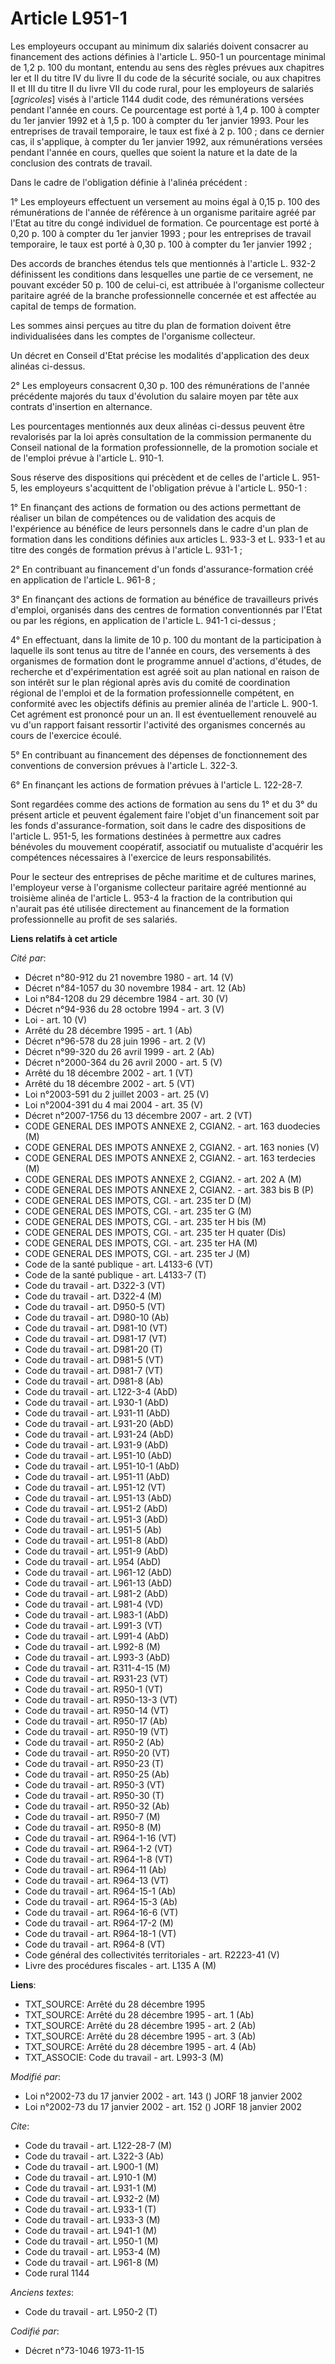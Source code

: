# Article L951-1

Les employeurs occupant au minimum dix salariés doivent consacrer au financement des actions définies à l'article L. 950-1 un
pourcentage minimal de 1,2 p. 100 du montant, entendu au sens des règles prévues aux chapitres Ier et II du titre IV du livre
II du code de la sécurité sociale, ou aux chapitres II et III du titre II du livre VII du code rural, pour les employeurs de
salariés [*agricoles*] visés à l'article 1144 dudit code, des rémunérations versées pendant l'année en cours. Ce pourcentage
est porté à 1,4 p. 100 à compter du 1er janvier 1992 et à 1,5 p. 100 à compter du 1er janvier 1993. Pour les entreprises de
travail temporaire, le taux est fixé à 2 p. 100 ; dans ce dernier cas, il s'applique, à compter du 1er janvier 1992, aux
rémunérations versées pendant l'année en cours, quelles que soient la nature et la date de la conclusion des contrats de
travail.

Dans le cadre de l'obligation définie à l'alinéa précédent :

1° Les employeurs effectuent un versement au moins égal à 0,15 p. 100 des rémunérations de l'année de référence à un
organisme paritaire agréé par l'Etat au titre du congé individuel de formation. Ce pourcentage est porté à 0,20 p. 100 à
compter du 1er janvier 1993 ; pour les entreprises de travail temporaire, le taux est porté à 0,30 p. 100 à compter du 1er
janvier 1992 ;

Des accords de branches étendus tels que mentionnés à l'article L. 932-2 définissent les conditions dans lesquelles une
partie de ce versement, ne pouvant excéder 50 p. 100 de celui-ci, est attribuée à l'organisme collecteur paritaire agréé de
la branche professionnelle concernée et est affectée au capital de temps de formation.

Les sommes ainsi perçues au titre du plan de formation doivent être individualisées dans les comptes de l'organisme
collecteur.

Un décret en Conseil d'Etat précise les modalités d'application des deux alinéas ci-dessus.

2° Les employeurs consacrent 0,30 p. 100 des rémunérations de l'année précédente majorés du taux d'évolution du salaire moyen
par tête aux contrats d'insertion en alternance.

Les pourcentages mentionnés aux deux alinéas ci-dessus peuvent être revalorisés par la loi après consultation de la
commission permanente du Conseil national de la formation professionnelle, de la promotion sociale et de l'emploi prévue à
l'article L. 910-1.

Sous réserve des dispositions qui précèdent et de celles de l'article L. 951-5, les employeurs s'acquittent de l'obligation
prévue à l'article L. 950-1 :

1° En finançant des actions de formation ou des actions permettant de réaliser un bilan de compétences ou de validation des
acquis de l'expérience au bénéfice de leurs personnels dans le cadre d'un plan de formation dans les conditions définies aux
articles L. 933-3 et L. 933-1 et au titre des congés de formation prévus à l'article L. 931-1 ;

2° En contribuant au financement d'un fonds d'assurance-formation créé en application de l'article L. 961-8 ;

3° En finançant des actions de formation au bénéfice de travailleurs privés d'emploi, organisés dans des centres de formation
conventionnés par l'Etat ou par les régions, en application de l'article L. 941-1 ci-dessus ;

4° En effectuant, dans la limite de 10 p. 100 du montant de la participation à laquelle ils sont tenus au titre de l'année en
cours, des versements à des organismes de formation dont le programme annuel d'actions, d'études, de recherche et
d'expérimentation est agréé soit au plan national en raison de son intérêt sur le plan régional après avis du comité de
coordination régional de l'emploi et de la formation professionnelle compétent, en conformité avec les objectifs définis au
premier alinéa de l'article L. 900-1. Cet agrément est prononcé pour un an. Il est éventuellement renouvelé au vu d'un
rapport faisant ressortir l'activité des organismes concernés au cours de l'exercice écoulé.

5° En contribuant au financement des dépenses de fonctionnement des conventions de conversion prévues à l'article L. 322-3.

6° En finançant les actions de formation prévues à l'article L. 122-28-7.

Sont regardées comme des actions de formation au sens du 1° et du 3° du présent article et peuvent également faire l'objet
d'un financement soit par les fonds d'assurance-formation, soit dans le cadre des dispositions de l'article L. 951-5, les
formations destinées à permettre aux cadres bénévoles du mouvement coopératif, associatif ou mutualiste d'acquérir les
compétences nécessaires à l'exercice de leurs responsabilités.

Pour le secteur des entreprises de pêche maritime et de cultures marines, l'employeur verse à l'organisme collecteur
paritaire agréé mentionné au troisième alinéa de l'article L. 953-4 la fraction de la contribution qui n'aurait pas été
utilisée directement au financement de la formation professionnelle au profit de ses salariés.

**Liens relatifs à cet article**

_Cité par_:

  - Décret n°80-912 du 21 novembre 1980 - art. 14 (V)
  - Décret n°84-1057 du 30 novembre 1984 - art. 12 (Ab)
  - Loi n°84-1208 du 29 décembre 1984 - art. 30 (V)
  - Décret n°94-936 du 28 octobre 1994 - art. 3 (V)
  - Loi - art. 10 (V)
  - Arrêté du 28 décembre 1995 - art. 1 (Ab)
  - Décret n°96-578 du 28 juin 1996 - art. 2 (V)
  - Décret n°99-320 du 26 avril 1999 - art. 2 (Ab)
  - Décret n°2000-364 du 26 avril 2000 - art. 5 (V)
  - Arrêté du 18 décembre 2002 - art. 1 (VT)
  - Arrêté du 18 décembre 2002 - art. 5 (VT)
  - Loi n°2003-591 du 2 juillet 2003 - art. 25 (V)
  - Loi n°2004-391 du 4 mai 2004 - art. 35 (V)
  - Décret n°2007-1756 du 13 décembre 2007 - art. 2 (VT)
  - CODE GENERAL DES IMPOTS ANNEXE 2, CGIAN2. - art. 163 duodecies (M)
  - CODE GENERAL DES IMPOTS ANNEXE 2, CGIAN2. - art. 163 nonies (V)
  - CODE GENERAL DES IMPOTS ANNEXE 2, CGIAN2. - art. 163 terdecies (M)
  - CODE GENERAL DES IMPOTS ANNEXE 2, CGIAN2. - art. 202 A (M)
  - CODE GENERAL DES IMPOTS ANNEXE 2, CGIAN2. - art. 383 bis B (P)
  - CODE GENERAL DES IMPOTS, CGI. - art. 235 ter D (M)
  - CODE GENERAL DES IMPOTS, CGI. - art. 235 ter G (M)
  - CODE GENERAL DES IMPOTS, CGI. - art. 235 ter H bis (M)
  - CODE GENERAL DES IMPOTS, CGI. - art. 235 ter H quater (Dis)
  - CODE GENERAL DES IMPOTS, CGI. - art. 235 ter HA (M)
  - CODE GENERAL DES IMPOTS, CGI. - art. 235 ter J (M)
  - Code de la santé publique - art. L4133-6 (VT)
  - Code de la santé publique - art. L4133-7 (T)
  - Code du travail - art. D322-3 (VT)
  - Code du travail - art. D322-4 (M)
  - Code du travail - art. D950-5 (VT)
  - Code du travail - art. D980-10 (Ab)
  - Code du travail - art. D981-10 (VT)
  - Code du travail - art. D981-17 (VT)
  - Code du travail - art. D981-20 (T)
  - Code du travail - art. D981-5 (VT)
  - Code du travail - art. D981-7 (VT)
  - Code du travail - art. D981-8 (Ab)
  - Code du travail - art. L122-3-4 (AbD)
  - Code du travail - art. L930-1 (AbD)
  - Code du travail - art. L931-11 (AbD)
  - Code du travail - art. L931-20 (AbD)
  - Code du travail - art. L931-24 (AbD)
  - Code du travail - art. L931-9 (AbD)
  - Code du travail - art. L951-10 (AbD)
  - Code du travail - art. L951-10-1 (AbD)
  - Code du travail - art. L951-11 (AbD)
  - Code du travail - art. L951-12 (VT)
  - Code du travail - art. L951-13 (AbD)
  - Code du travail - art. L951-2 (AbD)
  - Code du travail - art. L951-3 (AbD)
  - Code du travail - art. L951-5 (Ab)
  - Code du travail - art. L951-8 (AbD)
  - Code du travail - art. L951-9 (AbD)
  - Code du travail - art. L954 (AbD)
  - Code du travail - art. L961-12 (AbD)
  - Code du travail - art. L961-13 (AbD)
  - Code du travail - art. L981-2 (AbD)
  - Code du travail - art. L981-4 (VD)
  - Code du travail - art. L983-1 (AbD)
  - Code du travail - art. L991-3 (VT)
  - Code du travail - art. L991-4 (AbD)
  - Code du travail - art. L992-8 (M)
  - Code du travail - art. L993-3 (AbD)
  - Code du travail - art. R311-4-15 (M)
  - Code du travail - art. R931-23 (VT)
  - Code du travail - art. R950-1 (VT)
  - Code du travail - art. R950-13-3 (VT)
  - Code du travail - art. R950-14 (VT)
  - Code du travail - art. R950-17 (Ab)
  - Code du travail - art. R950-19 (VT)
  - Code du travail - art. R950-2 (Ab)
  - Code du travail - art. R950-20 (VT)
  - Code du travail - art. R950-23 (T)
  - Code du travail - art. R950-25 (Ab)
  - Code du travail - art. R950-3 (VT)
  - Code du travail - art. R950-30 (T)
  - Code du travail - art. R950-32 (Ab)
  - Code du travail - art. R950-7 (M)
  - Code du travail - art. R950-8 (M)
  - Code du travail - art. R964-1-16 (VT)
  - Code du travail - art. R964-1-2 (VT)
  - Code du travail - art. R964-1-8 (VT)
  - Code du travail - art. R964-11 (Ab)
  - Code du travail - art. R964-13 (VT)
  - Code du travail - art. R964-15-1 (Ab)
  - Code du travail - art. R964-15-3 (Ab)
  - Code du travail - art. R964-16-6 (VT)
  - Code du travail - art. R964-17-2 (M)
  - Code du travail - art. R964-18-1 (VT)
  - Code du travail - art. R964-8 (VT)
  - Code général des collectivités territoriales - art. R2223-41 (V)
  - Livre des procédures fiscales - art. L135 A (M)

**Liens**:

  - TXT_SOURCE: Arrêté du 28 décembre 1995
  - TXT_SOURCE: Arrêté du 28 décembre 1995 - art. 1 (Ab)
  - TXT_SOURCE: Arrêté du 28 décembre 1995 - art. 2 (Ab)
  - TXT_SOURCE: Arrêté du 28 décembre 1995 - art. 3 (Ab)
  - TXT_SOURCE: Arrêté du 28 décembre 1995 - art. 4 (Ab)
  - TXT_ASSOCIE: Code du travail - art. L993-3 (M)

_Modifié par_:

  - Loi n°2002-73 du 17 janvier 2002 - art. 143 () JORF 18 janvier 2002
  - Loi n°2002-73 du 17 janvier 2002 - art. 152 () JORF 18 janvier 2002

_Cite_:

  - Code du travail - art. L122-28-7 (M)
  - Code du travail - art. L322-3 (Ab)
  - Code du travail - art. L900-1 (M)
  - Code du travail - art. L910-1 (M)
  - Code du travail - art. L931-1 (M)
  - Code du travail - art. L932-2 (M)
  - Code du travail - art. L933-1 (T)
  - Code du travail - art. L933-3 (M)
  - Code du travail - art. L941-1 (M)
  - Code du travail - art. L950-1 (M)
  - Code du travail - art. L953-4 (M)
  - Code du travail - art. L961-8 (M)
  - Code rural 1144

_Anciens textes_:

  - Code du travail - art. L950-2 (T)

_Codifié par_:

  - Décret n°73-1046 1973-11-15
